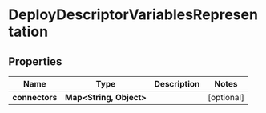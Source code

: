 # DeployDescriptorVariablesRepresentation

## Properties
Name | Type | Description | Notes
------------ | ------------- | ------------- | -------------
**connectors** | **Map&lt;String, Object&gt;** |  |  [optional]
